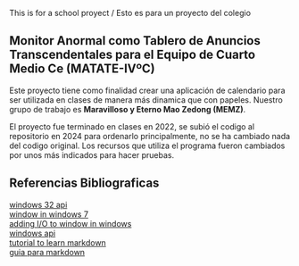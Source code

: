This is for a school proyect / Esto es para un proyecto del colegio

## Monitor Anormal como Tablero de Anuncios Transcendentales para el Equipo de Cuarto Medio Ce (MATATE-IVºC)

Este proyecto tiene como finalidad crear una aplicación de calendario para ser utilizada en clases de manera más dinamica que con papeles. Nuestro grupo de trabajo es **Maravilloso y Eterno Mao Zedong (MEMZ)**.

El proyecto fue terminado en clases en 2022, se subió el codigo al repositorio en 2024 para ordenarlo principalmente, no se ha cambiado nada del codigo original. Los recursos que utiliza el programa fueron cambiados por unos más indicados para hacer pruebas.

## Referencias Bibliograficas
[windows 32 api](https://docs.microsoft.com/en-us/windows/win32/learnwin32/learn-to-program-for-windows)  
[window in windows 7](https://www.cplusplus.com/forum/windows/58206/)  
[adding I/O to window in windows](http://www.halcyon.com/~ast/dload/guicon.htm)  
[windows api](https://docs.microsoft.com/en-us/windows/console/console-functions?redirectedfrom=MSDN)  
[tutorial to learn markdown](https://www.markdowntutorial.com/)  
[guia para markdown](https://www.markdownguide.org/basic-syntax)  

